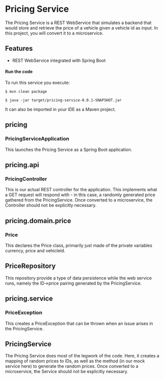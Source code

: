 # Pricing Service

The Pricing Service is a REST WebService that simulates a backend that
would store and retrieve the price of a vehicle given a vehicle id as
input. In this project, you will convert it to a microservice.


## Features

- REST WebService integrated with Spring Boot

#### Run the code

To run this service you execute:

```
$ mvn clean package
```

```
$ java -jar target/pricing-service-0.0.1-SNAPSHOT.jar
```

It can also be imported in your IDE as a Maven project.

## pricing
### PricingServiceApplication
This launches the Pricing Service as a Spring Boot application.

## pricing.api
### PricingController
This is our actual REST controller for the application. This implements what a GET request will respond with - in this case, a randomly generated price gathered from the PricingService. Once converted to a microservice, the Controller should not be explicitly necessary.

## pricing.domain.price
### Price
This declares the Price class, primarily just made of the private variables currency, price and vehicleId.

## PriceRepository
This repository provide a type of data persistence while the web service runs, namely the ID->price pairing generated by the PricingService.

## pricing.service
### PriceException
This creates a PriceException that can be thrown when an issue arises in the PricingService.

## PricingService
The Pricing Service does most of the legwork of the code. Here, it creates a mapping of random prices to IDs, as well as the method (in our mock service here) to generate the random prices. Once converted to a microservice, the Service should not be explicitly necessary.


